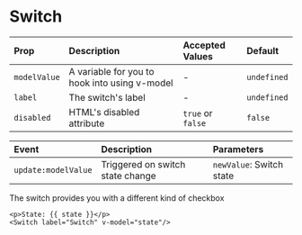 # Switch

| Prop | Description | Accepted Values | Default |
| :--- | :--- | :--- | :--- |
| ```modelValue``` | A variable for you to hook into using v-model | - | ```undefined```  |
| ```label``` | The switch's label  | - | ```undefined``` |
| ```disabled``` | HTML's disabled attribute | ```true``` or ```false``` | ```false``` |

| Event | Description | Parameters |
| :--- | :--- | :--- |
| ```update:modelValue``` | Triggered on switch state change | ```newValue```: Switch state |

The switch provides you with a different kind of checkbox

```vue
<p>State: {{ state }}</p>
<Switch label="Switch" v-model="state"/>
```

<SwitchExample />

<script setup>
import SwitchExample from './SwitchExample.vue'
</script>
